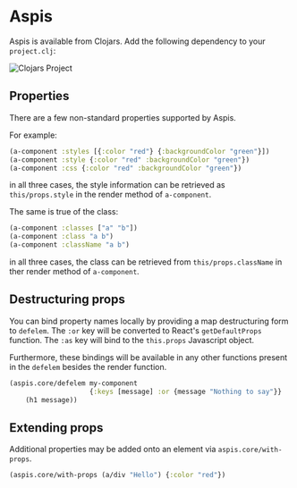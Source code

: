# Aspis

Aspis is available from Clojars. Add the following dependency to your `project.clj`:

![Clojars Project](http://clojars.org/hostelrocket/aspis/latest-version.svg)

## Properties

There are a few non-standard properties supported by Aspis.

For example:
```clojure
(a-component :styles [{:color "red"} {:backgroundColor "green"}])
(a-component :style {:color "red" :backgroundColor "green"})
(a-component :css {:color "red" :backgroundColor "green"})
```
in all three cases, the style information can be retrieved as `this/props.style` in the render method of `a-component`.

The same is true of the class:
```clojure
(a-component :classes ["a" "b"])
(a-component :class "a b")
(a-component :className "a b")
```
in all three cases, the class can be retrieved from `this/props.className` in ther render method of `a-component`.

## Destructuring props

You can bind property names locally by providing a map destructuring form to `defelem`.  The `:or` key will be converted to React's `getDefaultProps` function.  The `:as` key will bind to the `this.props` Javascript object.

Furthermore, these bindings will be available in any other functions present in the `defelem` besides the render function.

```clojure
(aspis.core/defelem my-component 
                    {:keys [message] :or {message "Nothing to say"}}
    (h1 message))
```

## Extending props

Additional properties may be added onto an element via `aspis.core/with-props`.

```clojure
(aspis.core/with-props (a/div "Hello") {:color "red"})
```
